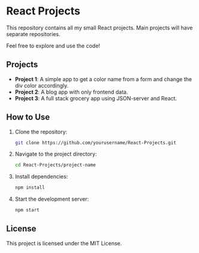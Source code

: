 # React Projects

This repository contains all my small React projects. Main projects will have separate repositories.

Feel free to explore and use the code!

## Projects

- **Project 1**: A simple app to get a color name from a form and change the div color accordingly.
- **Project 2**: A blog app with only frontend data.
- **Project 3**: A full stack grocery app using JSON-server and React.

## How to Use

1. Clone the repository:
    ```bash
    git clone https://github.com/yourusername/React-Projects.git
    ```
2. Navigate to the project directory:
    ```bash
    cd React-Projects/project-name
    ```
3. Install dependencies:
    ```bash
    npm install
    ```
4. Start the development server:
    ```bash
    npm start
    ```

## License

This project is licensed under the MIT License.

